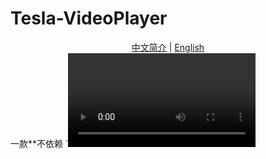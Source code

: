 # Tesla-VideoPlayer
<div align="center">
  <a href="README-cn.md">中文简介</a> | <a href="README.md">English</a>
</div>
一款**不依赖 `<video>`/MSE** 的播放器内核：
**Worker 内部解复用** → **主线程 WebCodecs 解码** → **Canvas/WebGL 渲染** + **WebAudio 同步**。
面向 HLS/MP4/FLV 等流的“轻内核、可插拔”实现。

> 适合需要更高可控性（精准时钟、画面/音频管线完全自管、无 `<video>` 黑箱）的场景。

---

<p align="center">
  <img alt="status" src="https://img.shields.io/badge/status-alpha-orange">
  <img alt="webcodecs" src="https://img.shields.io/badge/WebCodecs-required-blue">
  <img alt="license" src="https://img.shields.io/badge/license-MIT-green">
</p>

## ✨ 特性亮点

* **Worker 解复用**：在 Worker 侧解析 HLS/TS/MP4/FLV，降低主线程阻塞。
* **原生 WebCodecs 解码**：视频 `VideoDecoder`、音频 `AudioDecoder`，可选硬件加速。
* **Canvas/WebGL 渲染**：默认 2D，支持切换 WebGL 渲染器，便于后续做色彩/缩放优化。
* **WebAudio 主钟同步**：以音频为主时钟，视频按 PTS 对齐渲染；音频未建时支持 **PCR/视频墙钟回退**。
* **AVCC/AnnexB 自适应**：自动识别并在关键帧**注入 SPS/PPS**，减少“偶发黑屏/花屏”。
* **首屏引导**：首个关键帧直送 + 邻近少量 delta 帧，**更快出画**。
* **热重配**：音频采样率/声道变化时**热重配** `AudioDecoder`，不中断。
* **可调调度参数**：前瞻/丢帧窗口、in-flight 深度、引导窗口等**运行时可调**。
* **卡顿检测**：按“已排程音频提前量 & 视频队列”评估 `buffering/playing` 事件。
* **软解回退占位**：预留 `ffmpeg.wasm` 接口（未默认开启）。

> 这些都是许多开源播放器未覆盖或做得不够稳的“硬核细节”。

---

## 🧠 架构一览

```
              Fetch/Playlist/HLS
                   │
                   ▼
             ┌─────────────┐
             │   Worker     │  ← 解复用/时戳归一化/分段调度
             └─────┬───────┘
                   │ postMessage(sample / config / events)
                   ▼
        ┌──────────────────────────┐
        │        主线程            │
        │  WebCodecs: Video/Audio  │
        │  Canvas/WebGL + WebAudio │
        └──────────────────────────┘
                   │
                   ▼
           Canvas  &  AudioContext
```

---

## 📦 安装与示例

```bash
# 作为源码依赖（建议 pnpm/yarn 亦可）
npm i
npm run build

# 本地起个静态服务查看 demo（任选）
npx http-server .
# 或用你自己的 dev server
```

最小可运行示例（TypeScript）：

```ts
import { PlayerCore } from './player-core';

const canvas = document.getElementById('video') as HTMLCanvasElement;
const player = new PlayerCore({
  canvas,
  renderer: '2d', // or 'webgl'
  enableSoftwareFallback: false, // 软解回退占位
});

// 可选：调起步位（仅 HLS VOD）
player.setStartPositionMs(0);

// 监听事件
player.on('playing', () => console.log('playing'));
player.on('buffering', () => console.log('buffering'));
player.on('ended', () => console.log('ended'));
player.on('error',  (e: any) => console.error(e));

// 载入并播放
await player.load('https://example.com/path/index.m3u8'); // .m3u8 / .mp4 / .flv
await player.play();
```

> ⚠️ 注意：Worker 文件默认从 `dist/index.js` 或 `worker.js` 加载。生产环境请确保**同源可访问**（或正确的 CORS/路径）。

---

## 🛠️ API 速览

### 构造

```ts
new PlayerCore({
  canvas: HTMLCanvasElement,
  renderer?: '2d'|'webgl',
  videoLookAheadMs?: number,   // 默认 ~80ms
  dropWindowMs?: number,       // 默认 ~120ms
  leadWindowMs?: number,       // 默认 ~200ms（LIVE 建议更大）
  maxVideoInFlight?: number,   // 默认 6
  maxVideoQueue?: number,      // 默认 180
  usePcrBeforeAudio?: boolean, // 默认 true
  enableSoftwareFallback?: boolean, // 软解占位
  stallAudioMinAheadS?: number, // 缓冲判定：有音频时最小提前量
  stallNoAudioIdleMs?: number,  // 无音频时空闲阈值
});
```

### 基本控制

```ts
await player.load(url);     // 载入（HLS/MP4/FLV）
await player.play();        // 播放
await player.pause();       // 暂停
await player.stop();        // 停止并清理
await player.seek(ms);      // 定位（HLS 走 worker seek）
player.setPlaybackRate(1.25);
player.setMuted(true);
player.setVolume(0.8);
player.goLive();            // HLS 直播追尾
```

### 渲染/管线

```ts
player.attachCanvas(newCanvas, 'webgl'); // 切换画布/渲染器
player.setRenderer('2d'|'webgl');
```

### 调优参数（运行时可改）

```ts
player.setLookAheadMs(100);
player.setDropWindowMs(120);
player.setLeadWindowMs(120);       // VOD 推荐 80~120ms
player.setMaxVideoInFlight(6);
player.setMaxVideoQueue(180);
player.setStallThresholds(0.03, 500);
player.setBootstrapFeed(500, 20);  // 首屏引导窗口/帧数
player.setUsePcrBeforeAudio(true);
player.setContinuousTimeline(true); // UI 连续时间轴
```

### 查询

```ts
player.getStats();           // { framesDrawn, framesDropped, videoQueue }
player.getSeekable();        // { startMs, endMs, isLive }
player.getCurrentTimeMs();   // 当前时间（受连续时间轴影响）
player.getDurationMs();      // 总时长（VOD）
player.getBufferState();     // { audioAheadS, videoQueued, ... }
player.getPlaybackRate();
player.getMuted();
player.getVolume();
player.getVideoQueueSize();
player.getAudioConfiguredInfo(); // { sampleRate, channels }
player.getVideoDriftUs();    // 相对音频主钟的帧漂移
player.isBuffering();
```

### 事件

* `playing`：缓冲满足/开始渲染。
* `buffering`：欠缓冲/等待。
* `ended`：播完或到流尾。
* `error`：解码/渲染/网络等错误。

---

## 🔧 Worker 通信（约定）

* `openHLS | openFLV | open (mp4-url) | openMP4(init)`：打开流/资源。
* `fetchSegment`：按需拉取分片（HLS）。
* `seek`：定位（支持 VOD / 直播追尾）。
* 上行（主线程接收）：

  * `ready-mp4` / `stream-info` / `config-update`
  * `sample(kind='audio'|'video', {ts,dts,pcr,dur,key,data})`
  * `hls-playlist` / `hls-pos` / `duration`
  * `buffering` / `playing` / `eos` / `log` / `discontinuity`

> 时间戳统一在 Worker 侧**归一化为微秒**并对齐 epoch，降低主线程对齐复杂度。

---

## 🧪 浏览器支持（简述）

* **Chromium 系**（Chrome/Edge/Opera 等）启用 WebCodecs 的现代版本。
* Safari 16+ 部分可用（细节以实际测试为准）。
* Firefox 当前默认未启用 WebCodecs（需自行评估/实验）。

> 建议生产前针对你的目标机型做一轮覆盖测试。

---

## 🚀 调优建议（经验值）

| 场景        | lookAheadMs | dropWindowMs | leadWindowMs | inFlight |
| --------- | ----------: | -----------: | -----------: | -------: |
| VOD       |      80–120 |      100–140 |   **80–120** |      4–6 |
| LIVE（低延迟） |      60–100 |       80–120 |  **180–240** |      3–5 |
| 老设备/弱 GPU |     100–160 |      140–200 |      120–160 |      2–4 |

* 首屏阶段可临时把 `leadWindowMs` 放大，稳态后下调，兼顾“快出画与唇不同步”。
* 若 UI 压力大，优先使用 `renderer: 'webgl'`。

---

## 🧩 常见问题

**Q: 只有声音/没有画面，时间也不走？**

* 确认流里**有关键帧**并被送达（日志打开 `window.__DEMO_DEBUG = true`）。
* 检查 CORS/Range 是否允许分段读取。
* 开启 `usePcrBeforeAudio=true`，让音频未建时用 PCR/视频墙钟**临时驱动时钟**。
* 确保 `play()` 时 `AudioContext.resume()` 被调用（需用户手势/HTTPS 环境）。

**Q: HLS 一次把所有分片都拉了？**

* Demo 默认串行拉取作演示。生产请实现“**按需拉取**”（前瞻 1–3s）与 **ABR**。

**Q: 颜色/清晰度发灰？**

* 试用 `renderer: 'webgl'` 并在渲染器里加 BT.709/限幅映射（TODO 示例）。

---

## 🗺️ Roadmap

* [ ] ABR（自适应码率，基于吞吐/缓冲）
* [ ] WebGL 渲染器（色彩空间/缩放器/锐化）
* [ ] OffscreenCanvas + Worker 渲染
* [ ] `ffmpeg.wasm` 软解回退（至少音频）
* [ ] 字幕（WebVTT/ASS）与外挂音轨
* [ ] 录制/截图/滤镜链
* [ ] DRM（EME/ClearKey 等）

---

## 🤝 贡献

欢迎提交 Issue/PR：

* 复现步骤（URL/片段特征/浏览器版本）
* 控制台与 `__DEMO_DEBUG` 日志
* `getStats()` 与 `getBufferState()` 截图

---

## 📜 许可

[MIT](./LICENSE)

---

